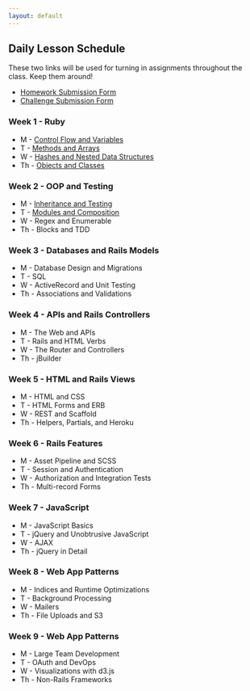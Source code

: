 ```yaml
---
layout: default
---
```


## Daily Lesson Schedule

These two links will be used for turning in assignments throughout the class.  Keep them around!

* [Homework Submission Form](http://goo.gl/forms/LlrLL85tFM)
* [Challenge Submission Form](http://goo.gl/forms/lAlRZpME2o)
<!-- * [Tabula Railsa](https://github.com/tiyd-rails-2016-01/tabula_railsa) -->

### Week 1 - Ruby

* M - [Control Flow and Variables](week1/1)
* T - [Methods and Arrays](week1/2)
* W - [Hashes and Nested Data Structures](week1/3)
* Th - [Objects and Classes](week1/4)


### Week 2 - OOP and Testing

* M - [Inheritance and Testing](week2/1)
* T - [Modules and Composition](week2/2)
* W - Regex and Enumerable
* Th - Blocks and TDD


### Week 3 - Databases and Rails Models

* M - Database Design and Migrations
* T - SQL
* W - ActiveRecord and Unit Testing
* Th - Associations and Validations


### Week 4 - APIs and Rails Controllers

* M - The Web and APIs
* T - Rails and HTML Verbs
* W - The Router and Controllers
* Th - jBuilder


### Week 5 - HTML and Rails Views

* M - HTML and CSS
* T - HTML Forms and ERB
* W - REST and Scaffold
* Th - Helpers, Partials, and Heroku


### Week 6 - Rails Features

* M - Asset Pipeline and SCSS
* T - Session and Authentication
* W - Authorization and Integration Tests
* Th - Multi-record Forms


### Week 7 - JavaScript

* M - JavaScript Basics
* T - jQuery and Unobtrusive JavaScript
* W - AJAX
* Th - jQuery in Detail


### Week 8 - Web App Patterns

* M - Indices and Runtime Optimizations
* T - Background Processing
* W - Mailers
* Th - File Uploads and S3


### Week 9 - Web App Patterns

* M - Large Team Development
* T - OAuth and DevOps
* W - Visualizations with d3.js
* Th - Non-Rails Frameworks
